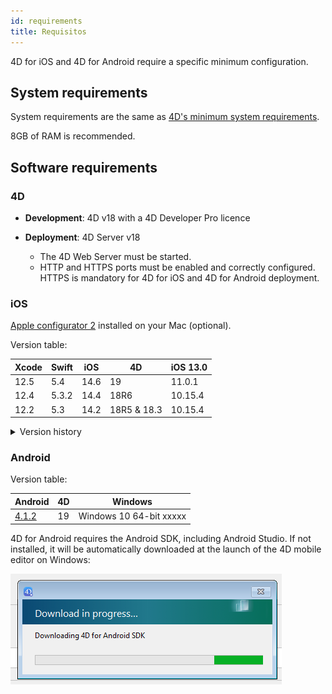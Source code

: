 ```yaml
---
id: requirements
title: Requisitos
---
```


4D for iOS and 4D for Android require a specific minimum configuration.


## System requirements

System requirements are the same as [4D's minimum system requirements](https://us.4d.com/product-download/Feature-Release).

8GB of RAM is recommended.


## Software requirements

### 4D

- **Development**: 4D v18 with a 4D Developer Pro licence

- **Deployment**: 4D Server v18
    - The 4D Web Server must be started.
    - HTTP and HTTPS ports must be enabled and correctly configured. HTTPS is mandatory for 4D for iOS and 4D for Android deployment.


### iOS

[Apple configurator 2](https://itunes.apple.com/us/app/apple-configurator-2/id1037126344) installed on your Mac (optional).

Version table:

| Xcode | Swift | iOS  | 4D          | iOS 13.0 |
| ----- | ----- | ---- | ----------- | -------- |
| 12.5  | 5.4   | 14.6 | 19          | 11.0.1   |
| 12.4  | 5.3.2 | 14.4 | 18R6        | 10.15.4  |
| 12.2  | 5.3   | 14.2 | 18R5 & 18.3 | 10.15.4  |

<details><summary>Version history</summary>

| Xcode  | Swift | iOS  | 4D   | iOS 13.0 |
| ------ | ----- | ---- | ---- | -------- |
| 12.0   | 5.3   | 14.0 | 18R4 | 10.15.4  |
| 11.5   | 5.2.4 | 13.5 | 18R3 | 10.15.2  |
| 11.4   | 5.2   | 13.4 | 18.2 | 10.15.2  |
| 11.3.1 | 5.1.3 | 13.3 | 18.1 | 10.14.4  |
| 11.3.1 | 5.1.3 | 13.3 | 18R2 | 10.14.4  |
| 11.2   | 5.1   | 13.2 | 18   | 10.14.4  |
| 10.2.1 | 5.0   | 12.2 | 17R6 | 10.14.4  |
| 10.2   | 4.2.1 | 12.2 | 17R5 | 10.14.3  |
| 10.1   | 4.2.1 | 12   | 17R4 | 10.13.6  |
| 10.0   | 4.2   | 12   | 17R3 | 10.13.6  |
| 9.4    | 4.1.2 | 11.4 | 17R2 | 10.13.2  |
| 9.3.1  | 4.1   | 11.3 | 17R2 | 10.13.2  |
</details>

### Android

Version table:

| Android                                               | 4D | Windows                 |
| ----------------------------------------------------- | -- | ----------------------- |
| [4.1.2](https://developer.android.com/studio/archive) | 19 | Windows 10 64-bit xxxxx |

4D for Android requires the Android SDK, including Android Studio. If not installed, it will be automatically downloaded at the launch of the 4D mobile editor on Windows:

![sdk](img/install-android.png)









